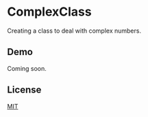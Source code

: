 # ComplexClass
 Creating a class to deal with complex numbers.
 
 ## Demo

Coming soon. 


## License

[MIT](https://choosealicense.com/licenses/mit/)
